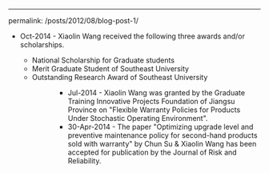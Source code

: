 ---
permalink: /posts/2012/08/blog-post-1/
<ul>
  <li>Oct-2014 - Xiaolin Wang received the following three awards and/or scholarships. </li>
  <ul>
    <li>National Scholarship for Graduate students</li>
    <li>Merit Graduate Student of Southeast University</li>
    <li>Outstanding Research Award of Southeast University</li>
  <ul>
<ul>
<ul>
    <li>Jul-2014 - Xiaolin Wang was granted by the Graduate Training Innovative Projects Foundation of Jiangsu Province on "Flexible Warranty Policies for Products Under Stochastic Operating Environment". </li>
    <li>30-Apr-2014 - The paper "Optimizing upgrade level and preventive maintenance policy for second-hand products sold with warranty" by Chun Su & Xiaolin Wang has been accepted for publication by the Journal of Risk and Reliability.</li>
<ul>
